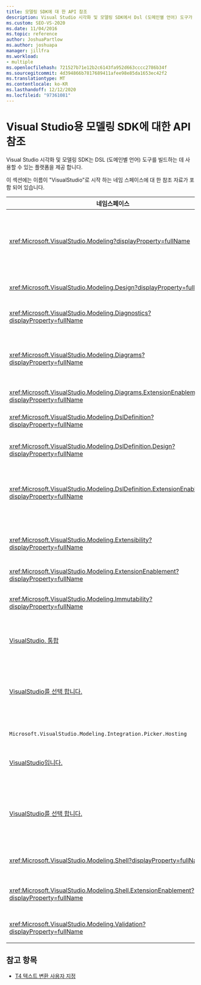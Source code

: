 ```yaml
---
title: 모델링 SDK에 대 한 API 참조
description: Visual Studio 시각화 및 모델링 SDK에서 Dsl (도메인별 언어) 도구가 빌드되는 플랫폼을 제공 하는 방법에 대해 알아봅니다.
ms.custom: SEO-VS-2020
ms.date: 11/04/2016
ms.topic: reference
author: JoshuaPartlow
ms.author: joshuapa
manager: jillfra
ms.workload:
- multiple
ms.openlocfilehash: 721527b71e12b2c6143fa952d663cccc2786b34f
ms.sourcegitcommit: 4d394866b7817689411afee98e85da1653ec42f2
ms.translationtype: MT
ms.contentlocale: ko-KR
ms.lasthandoff: 12/12/2020
ms.locfileid: "97361081"
---
```

# <a name="api-reference-for-modeling-sdk-for-visual-studio"></a>Visual Studio용 모델링 SDK에 대한 API 참조

Visual Studio 시각화 및 모델링 SDK는 DSL (도메인별 언어) 도구를 빌드하는 데 사용할 수 있는 플랫폼을 제공 합니다.

이 섹션에는 이름이 "VisualStudio"로 시작 하는 네임 스페이스에 대 한 참조 자료가 포함 되어 있습니다.

|네임스페이스|Content|
|-|-|
|<xref:Microsoft.VisualStudio.Modeling?displayProperty=fullName>|ModelElement와 같은 클래스-DSL에서 정의 하는 모든 도메인 클래스의 기본 클래스입니다.|
|<xref:Microsoft.VisualStudio.Modeling.Design?displayProperty=fullName>|DSL 정의의 일부를 구성 하는 클래스입니다.|
|<xref:Microsoft.VisualStudio.Modeling.Diagnostics?displayProperty=fullName>|모델 저장소 뷰어 및 성능 측정 도구입니다.|
|<xref:Microsoft.VisualStudio.Modeling.Diagrams?displayProperty=fullName>|ShapeElement와 같은 클래스-DSL에서 정의 하는 모든 셰이프의 기본 클래스입니다.|
|<xref:Microsoft.VisualStudio.Modeling.Diagrams.ExtensionEnablement?displayProperty=fullName>|제스처 및 선택 방법|
|<xref:Microsoft.VisualStudio.Modeling.DslDefinition?displayProperty=fullName>|DSL 정의 디자이너의 API입니다.|
|<xref:Microsoft.VisualStudio.Modeling.DslDefinition.Design?displayProperty=fullName>|DSL 정의 디자이너의 내부 클래스입니다.|
|<xref:Microsoft.VisualStudio.Modeling.DslDefinition.ExtensionEnablement?displayProperty=fullName>|명령, 제스처 및 유효성 검사를 사용 하 여 DSL 디자이너를 확장할 수 있는 특성입니다.|
|<xref:Microsoft.VisualStudio.Modeling.Extensibility?displayProperty=fullName>|DSL 확장성을 구현 하는 ModelElement에 대 한 확장 메서드입니다.|
|<xref:Microsoft.VisualStudio.Modeling.ExtensionEnablement?displayProperty=fullName>|확장성 특성|
|<xref:Microsoft.VisualStudio.Modeling.Immutability?displayProperty=fullName>|모델의 일부를 읽기 전용으로 만들 수 있습니다.|
|[VisualStudio. 통합](/previous-versions/ee904412(v=vs.140))|Modelbus API는 여러 모델을 통합 하는 데 도움이 됩니다.|
|[VisualStudio를 선택 합니다.](/previous-versions/ee904394(v=vs.140))|사용자가 모델 및 요소로 이동 하 여 Modelbus 참조를 만들 수 있는 대화 상자입니다.|
|`Microsoft.VisualStudio.Modeling.Integration.Picker.Hosting`|선택 서비스입니다.|
|[VisualStudio입니다.](/previous-versions/ee869435(v=vs.140))|Visual Studio 용 Modelbus adapter 프레임 워크.|
|[VisualStudio를 선택 합니다.](/previous-versions/ee886769(v=vs.140))|사용자가 모델 및 요소로 이동 하 여 Modelbus 참조를 만들 수 있는 선택 대화 상자입니다.|
|<xref:Microsoft.VisualStudio.Modeling.Shell?displayProperty=fullName>|Dsl과 Visual Studio 간의 인터페이스입니다.|
|<xref:Microsoft.VisualStudio.Modeling.Shell.ExtensionEnablement?displayProperty=fullName>|바로 가기 (상황에 맞는) 메뉴 명령을 정의할 수 있습니다.|
|<xref:Microsoft.VisualStudio.Modeling.Validation?displayProperty=fullName>|유효성 검사 제약 조건을 정의할 수 있습니다.|

## <a name="see-also"></a>참고 항목

- [T4 텍스트 변환 사용자 지정](../modeling/customizing-t4-text-transformation.md)
